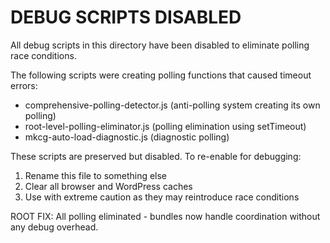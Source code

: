 # DEBUG SCRIPTS DISABLED

All debug scripts in this directory have been disabled to eliminate polling race conditions.

The following scripts were creating polling functions that caused timeout errors:
- comprehensive-polling-detector.js (anti-polling system creating its own polling)
- root-level-polling-eliminator.js (polling elimination using setTimeout)
- mkcg-auto-load-diagnostic.js (diagnostic polling)

These scripts are preserved but disabled. To re-enable for debugging:
1. Rename this file to something else
2. Clear all browser and WordPress caches
3. Use with extreme caution as they may reintroduce race conditions

ROOT FIX: All polling eliminated - bundles now handle coordination without any debug overhead.
